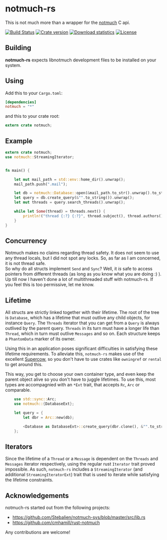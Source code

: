 # notmuch-rs

This is not much more than a wrapper for the [notmuch](https://notmuchmail.org/) C api.

[![Build Status](https://travis-ci.org/vhdirk/notmuch-rs.svg?branch=master)](https://travis-ci.org/vhdirk/notmuch-rs)
[![Crate version](https://img.shields.io/crates/v/notmuch.svg)](https://crates.io/crates/notmuch)
[![Download statistics](https://img.shields.io/crates/d/notmuch.svg)](https://crates.io/crates/notmuch)
[![License](https://img.shields.io/crates/l/notmuch.svg)](https://crates.io/crates/notmuch)

## Building

**notmuch-rs** expects libnotmuch development files to be installed on your system.

## Using

Add this to your `Cargo.toml`:

```toml
[dependencies]
notmuch = "*"
```

and this to your crate root:

```rust
extern crate notmuch;
```

## Example

```rust
extern crate notmuch;
use notmuch::StreamingIterator;


fn main() {

    let mut mail_path = std::env::home_dir().unwrap();
    mail_path.push(".mail");

    let db = notmuch::Database::open(&mail_path.to_str().unwrap().to_string(), notmuch::DatabaseMode::ReadOnly).unwrap();
    let query = db.create_query(&"".to_string()).unwrap();
    let mut threads = query.search_threads().unwrap();

    while let Some(thread) = threads.next() {
        println!("thread {:?} {:?}", thread.subject(), thread.authors());
    }
}

```

## Concurrency

Notmuch makes no claims regarding thread safety. It does not seem to use any
thread locals, but I did not spot any locks. So, as far as I am concerned, it is
not thread safe.  
So why do all structs implement ```Send``` and ```Sync```? Well, it _is_ safe to
access pointers from different threads (as long as you know what you are doing :) ).
Up till now I haven't done a lot of multithreaded stuff with notmuch-rs. If you
feel this is too permissive, let me know.

## Lifetime

All structs are strictly linked together with their lifetime. The root of the
tree is ```Database```, which has a lifetime that must outlive any child
objects, for instance ```Query```. The ```Threads``` iterator that you can get
from a ```Query``` is always outlived by the parent query. ```Threads``` in its
turn must have a longer life than ```Thread```, which in turn must outlive
```Messages``` and so on. Each structure keeps a ```PhantomData``` marker of its
owner.

Using this in an application poses significant difficulties in satisfying these
lifetime requirements. To alleviate this, ```notmuch-rs``` makes use of the
excellent [Supercow](https://crates.io/crates/supercow), so you don't have to
use crates like ```owningref``` or ```rental``` to get around this.

This way, you get to choose your own container type, and even keep the parent
object alive so you don't have to juggle lifetimes. To use this, most types
are accompagnied with an ```*Ext``` trait, that accepts ```Rc```, ```Arc``` or
comparable.

```rust
    use std::sync::Arc;
    use notmuch::{DatabaseExt};

    let query = {
        let dbr = Arc::new(db);

        <Database as DatabaseExt>::create_query(dbr.clone(), &"".to_string()).unwrap()
    };

```

## Iterators

Since the lifetime of a ```Thread``` or a ```Message``` is dependent on the
```Threads``` and ```Messages``` iterator respectively, using the regular rust
```Iterator``` trait proved impossible. As such, ```notmuch-rs``` includes a
```StreamingIterator``` (and additional ```StreamingIteratorExt```) trait that
is used to iterate while satisfying the lifetime constraints.


## Acknowledgements

notmuch-rs started out from the following projects:
 - https://github.com/Stebalien/notmuch-sys/blob/master/src/lib.rs
 - https://github.com/cmhamill/rust-notmuch

Any contributions are welcome!
